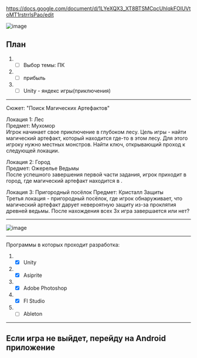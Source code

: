 https://docs.google.com/document/d/1LYeXQX3_XT8BTSMCpcUhIqkFOlUVtoMT1rstrrlsPao/edit

![image](https://github.com/Kulikov205/Diplom/assets/97594290/135b5c6c-8572-476f-9ed0-2417604069ff)

План
---
1. -[ ] Выбор темы: ПК
2. -[ ] прибыль
3. -[ ] Unity - яндекс игры(приключения)

---
Сюжет: "Поиск Магических Артефактов"

Локация 1: Лес</br>
Предмет: Мухомор</br>
Игрок начинает свое приключение в глубоком лесу. Цель игры - найти магический артефакт, который находится где-то в этом лесу. Для этого игроку нужно местных монстров. Найти ключ, открывающий проход к следующей локации.

Локация 2: Город</br>
Предмет: Ожерелье Ведьмы</br>
После успешного завершения первой части задания, игрок приходит в город, где магический артефакт находится в .

Локация 3: Пригородный посёлок
Предмет: Кристалл Защиты</br>
Третья локация - пригородный посёлок, где игрок обнаруживает, что магический артефакт дарует невероятную защиту из-за проклятия древней ведьмы. После нахождения всех 3х игра завершается или нет?

---

![image](https://github.com/Kulikov205/Diplom/assets/97594290/c86bfcbc-5eb0-41a3-9621-bc3ad113e397)

---

Программы в которых проходит разработка:
1. -[x] Unity
2. -[x] Asiprite
3. -[x] Adobe Photoshop
4. -[x] Fl Studio
5. -[ ] Ableton

---

Если игра не выйдет, перейду на Android приложение
---
